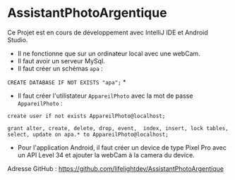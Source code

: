 # AssistantPhotoArgentique

Ce Projet est en cours de développement avec IntelliJ IDE et Android Studio.
* Il ne fonctionne que sur un ordinateur local avec une webCam.
* Il faut avoir un serveur MySql. 
* Il faut créer un schémas `apa` : 

`CREATE DATABASE IF NOT EXISTS "apa";`
* 
* Il faut créer l'utilistateur `AppareilPhoto` avec la mot de passe `AppareilPhoto` : 

`create user if not exists AppareilPhoto@localhost;`

`grant alter, create, delete, drop, event,  index, insert, lock tables,  select, update on apa.* to AppareilPhoto@localhost;`

* Pour l'application Android, il faut créer un device de type Pixel Pro avec un API Level 34 et ajouter la webCam à la camera du device.

Adresse GitHub : https://github.com/lifelightdev/AssistantPhotoArgentique